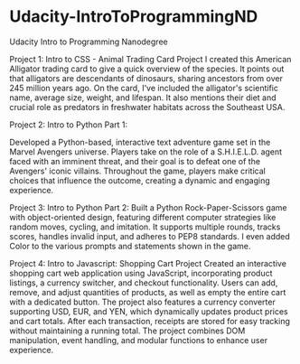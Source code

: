 # Udacity-IntroToProgrammingND
Udacity Intro to Programming Nanodegree

Project 1: Intro to CSS - Animal Trading Card Project
I created this American Alligator trading card to give a quick overview of the species. It points out that alligators are descendants of dinosaurs, sharing ancestors from over 245 million years ago. On the card, I've included the alligator's scientific name, average size, weight, and lifespan. It also mentions their diet and crucial role as predators in freshwater habitats across the Southeast USA.

Project 2: Intro to Python Part 1:

Developed a Python-based, interactive text adventure game set in the Marvel Avengers universe. Players take on the role of a S.H.I.E.L.D. agent faced with an imminent threat, and their goal is to defeat one of the Avengers' iconic villains. Throughout the game, players make critical choices that influence the outcome, creating a dynamic and engaging experience.

Project 3: Intro to Python Part 2:
Built a Python Rock-Paper-Scissors game with object-oriented design, featuring different computer strategies like random moves, cycling, and imitation. It supports multiple rounds, tracks scores, handles invalid input, and adheres to PEP8 standards. I even added Color to the various prompts and statements shown in the game.


Project 4: Intro to Javascript: Shopping Cart Project
Created an interactive shopping cart web application using JavaScript, incorporating product listings, a currency switcher, and checkout functionality. Users can add, remove, and adjust quantities of products, as well as empty the entire cart with a dedicated button. The project also features a currency converter supporting USD, EUR, and YEN, which dynamically updates product prices and cart totals. After each transaction, receipts are stored for easy tracking without maintaining a running total. The project combines DOM manipulation, event handling, and modular functions to enhance user experience.

